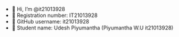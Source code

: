 - 👋 Hi, I’m @it21013928
- 🌱 Registration number: IT21013928
- 🌱 GitHub username: it21013928
- 🌱 Student name: Udesh Piyumantha (Piyumantha W.U it21013928)

<!---
it21013928/it21013928 is a ✨ special ✨ repository because its `README.md` (this file) appears on your GitHub profile.
You can click the Preview link to take a look at your changes.
--->
